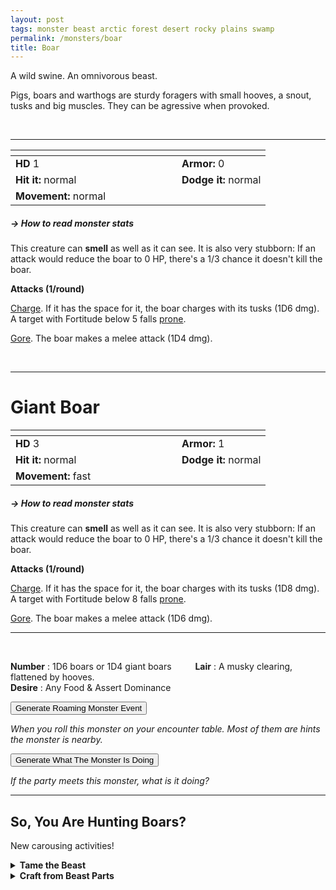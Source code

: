 ```yaml
---
layout: post
tags: monster beast arctic forest desert rocky plains swamp
permalink: /monsters/boar
title: Boar
---
```


A wild swine. An omnivorous beast.

Pigs, boars and warthogs are sturdy foragers with small hooves, a snout, tusks and big muscles. They can be agressive when provoked.

<br>

---

|  <span style="display: inline-block; width:250px"></span>  |  |
| -------- | --------|
| **HD** 1 | **Armor:** 0  |
| **Hit it:** normal | **Dodge it:** normal |
| **Movement:** normal      | 

##### <span class="tooltip" data-tooltip="Armor = damage reduction · · · Easy/Normal/Hard = roll above 10/15/20 to beat">→ How to read monster stats</span>

This creature can **smell** as well as it can see. It is also very stubborn: If an attack would reduce the boar to 0 HP, there's a 1/3 chance it doesn't kill the boar.

**Attacks (1/round)**

<ins>Charge</ins>. If it has the space for it, the boar charges with its tusks (1D6 dmg). A target with Fortitude below 5 falls [prone](/2020/11/10/extra-rules/#conditions).

<ins>Gore</ins>. The boar makes a melee attack (1D4 dmg).

<br>

---

# Giant Boar

|  <span style="display: inline-block; width:250px"></span>  |  |
| -------- | --------|
| **HD** 3 | **Armor:** 1  |
| **Hit it:** normal | **Dodge it:** normal |
| **Movement:** fast      | 

##### <span class="tooltip" data-tooltip="Armor = damage reduction · · · Easy/Normal/Hard = roll above 10/15/20 to beat">→ How to read monster stats</span>

This creature can **smell** as well as it can see. It is also very stubborn: If an attack would reduce the boar to 0 HP, there's a 1/3 chance it doesn't kill the boar.

**Attacks (1/round)**

<ins>Charge</ins>. If it has the space for it, the boar charges with its tusks (1D8 dmg). A target with Fortitude below 8 falls [prone](/2020/11/10/extra-rules/#conditions).

<ins>Gore</ins>. The boar makes a melee attack (1D6 dmg).
<br>

---

<br>

**Number** : 1D6 boars or 1D4 giant boars <span style="display: inline-block; width:30px"></span>
**Lair** : A musky clearing, flattened by hooves. <span style="display: inline-block; width:30px"></span> <br>
**Desire** : Any Food & Assert Dominance

<button id="generate-btn">Generate Roaming Monster Event</button>
<p id="RoamResult" style="font-style: italic;">When you roll this monster on your encounter table. Most of them are hints the monster is nearby.</p>

<button onclick="generateMood()">Generate What The Monster Is Doing</button>
<p id="MoodResult" style="font-style: italic;">If the party meets this monster, what is it doing?</p>
<script src="/scripts/generateMood.js"></script>

---

## So, You Are Hunting Boars?

New carousing activities!

<details markdown="1">
<summary style="font-weight: bold;">Tame the Beast</summary>
If you have captured this beast, you can spend the equivalent of 1 bags of gold (3 for a giant boar) in food between two adventures to tame it. It is now one of your <span class="tooltip" data-tooltip="You can bring a follower in your adventures if you dedicate a Psyche slot to it."><i>followers</i></span>. Each extra bag of gold spent training the beast teaches it a one-word order. Otherwise, it only acts to eat or in self-defence. 
</details>

<details markdown="1">
<summary style="font-weight: bold;">Craft from Beast Parts</summary>
Boar meat is delicious. Piglets can be domesticated to sniff things.

If you have access to an artisan and a workshop, you can spend loot between two adventures to create something with parts of the beast. The object you craft can be anything mostly made of the provided materials. If you use mundane tools, the result will be mundane; if you spent at least a bag of gold on it, the object will be special; and if you spend the equivalent of a treasure for the tools, it will be magical. Discuss what you want with the referee.
</details>

<script src="https://code.jquery.com/jquery-3.6.0.min.js"></script>
  <script>
  // ENCOUNTER GENERATOR SCRIPT
    $(document).ready(function() {
      $("#generate-btn").click(function() {
        // define the specific value to search for in column 0
        var searchValue = "0014"; // change this to the actual value you need

        // retrieve the CSV file
        $.get("/CSV/Monster - Index.csv", function(data) {
          // split the CSV data by rows and remove the header row
          var rows = data.split("\n").slice(1);

          // filter the rows by the specific value in column 0
          var matchingRows = rows.filter(function(row) {
            var columns = row.split(",");
            return columns[0] === searchValue;
          });
